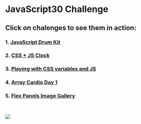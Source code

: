# JavaScript30 Challenge

## Click on chalenges to see them in action:
### 1. [JavaScript Drum Kit](https://farukljuca.github.io/javascript30/javascript-drum-kit)
### 2. [CSS + JS Clock](https://farukljuca.github.io/javascript30/css-js-clock)
### 3. [Playing with CSS variables and JS](https://farukljuca.github.io/javascript30/playing-with-css-variables-and-js)
### 4. [Array Cardio Day 1](https://farukljuca.github.io/javascript30/array-cardio-day-1/)
### 5. [Flex Panels Image Gallery](https://farukljuca.github.io/javascript30/flex-panels-image-gallery)

&nbsp;
&nbsp;
&nbsp;

![](https://javascript30.com/images/JS3-social-share.png)